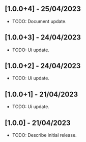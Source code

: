 ## [1.0.0+4] - 25/04/2023

* TODO: Document update.

## [1.0.0+3] - 24/04/2023

* TODO: Ui update.

## [1.0.0+2] - 24/04/2023

* TODO: Ui update.
 
## [1.0.0+1] - 21/04/2023

* TODO: Ui update.

## [1.0.0] - 21/04/2023

* TODO: Describe initial release.
